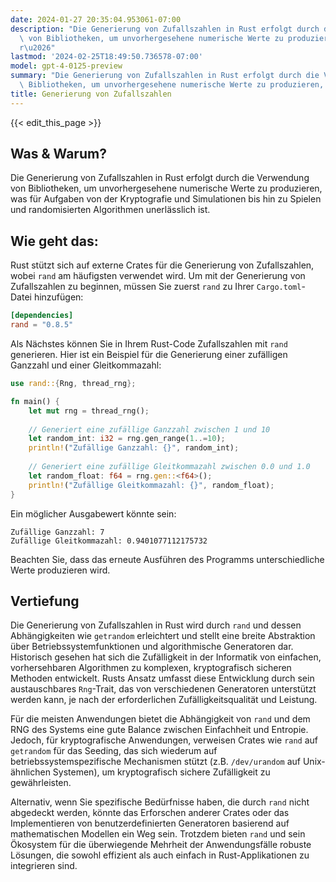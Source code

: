 ```yaml
---
date: 2024-01-27 20:35:04.953061-07:00
description: "Die Generierung von Zufallszahlen in Rust erfolgt durch die Verwendung\
  \ von Bibliotheken, um unvorhergesehene numerische Werte zu produzieren, was f\xFC\
  r\u2026"
lastmod: '2024-02-25T18:49:50.736578-07:00'
model: gpt-4-0125-preview
summary: "Die Generierung von Zufallszahlen in Rust erfolgt durch die Verwendung von\
  \ Bibliotheken, um unvorhergesehene numerische Werte zu produzieren, was f\xFCr\u2026"
title: Generierung von Zufallszahlen
---
```


{{< edit_this_page >}}

## Was & Warum?

Die Generierung von Zufallszahlen in Rust erfolgt durch die Verwendung von Bibliotheken, um unvorhergesehene numerische Werte zu produzieren, was für Aufgaben von der Kryptografie und Simulationen bis hin zu Spielen und randomisierten Algorithmen unerlässlich ist.

## Wie geht das:

Rust stützt sich auf externe Crates für die Generierung von Zufallszahlen, wobei `rand` am häufigsten verwendet wird. Um mit der Generierung von Zufallszahlen zu beginnen, müssen Sie zuerst `rand` zu Ihrer `Cargo.toml`-Datei hinzufügen:

```toml
[dependencies]
rand = "0.8.5"
```

Als Nächstes können Sie in Ihrem Rust-Code Zufallszahlen mit `rand` generieren. Hier ist ein Beispiel für die Generierung einer zufälligen Ganzzahl und einer Gleitkommazahl:

```rust
use rand::{Rng, thread_rng};

fn main() {
    let mut rng = thread_rng();
    
    // Generiert eine zufällige Ganzzahl zwischen 1 und 10
    let random_int: i32 = rng.gen_range(1..=10);
    println!("Zufällige Ganzzahl: {}", random_int);
    
    // Generiert eine zufällige Gleitkommazahl zwischen 0.0 und 1.0
    let random_float: f64 = rng.gen::<f64>();
    println!("Zufällige Gleitkommazahl: {}", random_float);
}
```

Ein möglicher Ausgabewert könnte sein:

```plaintext
Zufällige Ganzzahl: 7
Zufällige Gleitkommazahl: 0.9401077112175732
```

Beachten Sie, dass das erneute Ausführen des Programms unterschiedliche Werte produzieren wird.

## Vertiefung

Die Generierung von Zufallszahlen in Rust wird durch `rand` und dessen Abhängigkeiten wie `getrandom` erleichtert und stellt eine breite Abstraktion über Betriebssystemfunktionen und algorithmische Generatoren dar. Historisch gesehen hat sich die Zufälligkeit in der Informatik von einfachen, vorhersehbaren Algorithmen zu komplexen, kryptografisch sicheren Methoden entwickelt. Rusts Ansatz umfasst diese Entwicklung durch sein austauschbares `Rng`-Trait, das von verschiedenen Generatoren unterstützt werden kann, je nach der erforderlichen Zufälligkeitsqualität und Leistung.

Für die meisten Anwendungen bietet die Abhängigkeit von `rand` und dem RNG des Systems eine gute Balance zwischen Einfachheit und Entropie. Jedoch, für kryptografische Anwendungen, verweisen Crates wie `rand` auf `getrandom` für das Seeding, das sich wiederum auf betriebssystemspezifische Mechanismen stützt (z.B. `/dev/urandom` auf Unix-ähnlichen Systemen), um kryptografisch sichere Zufälligkeit zu gewährleisten.

Alternativ, wenn Sie spezifische Bedürfnisse haben, die durch `rand` nicht abgedeckt werden, könnte das Erforschen anderer Crates oder das Implementieren von benutzerdefinierten Generatoren basierend auf mathematischen Modellen ein Weg sein. Trotzdem bieten `rand` und sein Ökosystem für die überwiegende Mehrheit der Anwendungsfälle robuste Lösungen, die sowohl effizient als auch einfach in Rust-Applikationen zu integrieren sind.
